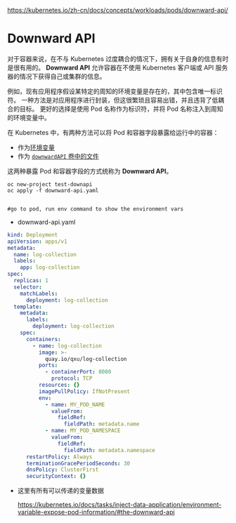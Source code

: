 https://kubernetes.io/zh-cn/docs/concepts/workloads/pods/downward-api/

# Downward API

对于容器来说，在不与 Kubernetes 过度耦合的情况下，拥有关于自身的信息有时是很有用的。 **Downward API** 允许容器在不使用 Kubernetes 客户端或 API 服务器的情况下获得自己或集群的信息。

例如，现有应用程序假设某特定的周知的环境变量是存在的，其中包含唯一标识符。 一种方法是对应用程序进行封装，但这很繁琐且容易出错，并且违背了低耦合的目标。 更好的选择是使用 Pod 名称作为标识符，并将 Pod 名称注入到周知的环境变量中。

在 Kubernetes 中，有两种方法可以将 Pod 和容器字段暴露给运行中的容器：

- 作为[环境变量](https://kubernetes.io/zh-cn/docs/tasks/inject-data-application/environment-variable-expose-pod-information/#the-downward-api)
- 作为 [`downwardAPI` 卷中的文件](https://kubernetes.io/zh-cn/docs/tasks/inject-data-application/downward-api-volume-expose-pod-information/)

这两种暴露 Pod 和容器字段的方式统称为 **Downward API**。





```
oc new-project test-downapi
oc apply -f downward-api.yaml


#go to pod, run env command to show the environment vars
```



- downward-api.yaml

```yaml
kind: Deployment
apiVersion: apps/v1
metadata:
  name: log-collection
  labels:
    app: log-collection
spec:
  replicas: 1
  selector:
    matchLabels:
      deployment: log-collection
  template:
    metadata:
      labels:
        deployment: log-collection
    spec:
      containers:
        - name: log-collection
          image: >-
            quay.io/qxu/log-collection
          ports:
            - containerPort: 8080
              protocol: TCP
          resources: {}
          imagePullPolicy: IfNotPresent
          env:
            - name: MY_POD_NAME
              valueFrom:
                fieldRef:
                  fieldPath: metadata.name
            - name: MY_POD_NAMESPACE
              valueFrom:
                fieldRef:
                  fieldPath: metadata.namespace
      restartPolicy: Always
      terminationGracePeriodSeconds: 30
      dnsPolicy: ClusterFirst
      securityContext: {}

```



- 这里有所有可以传递的变量数据

  https://kubernetes.io/docs/tasks/inject-data-application/environment-variable-expose-pod-information/#the-downward-api